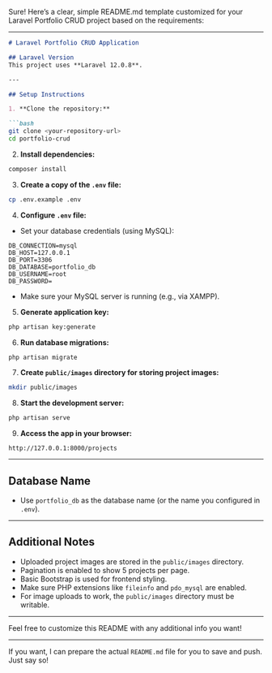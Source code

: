 Sure! Here’s a clear, simple README.md template customized for your Laravel Portfolio CRUD project based on the requirements:

---

````markdown
# Laravel Portfolio CRUD Application

## Laravel Version
This project uses **Laravel 12.0.8**.

---

## Setup Instructions

1. **Clone the repository:**

```bash
git clone <your-repository-url>
cd portfolio-crud
````

2. **Install dependencies:**

```bash
composer install
```

3. **Create a copy of the `.env` file:**

```bash
cp .env.example .env
```

4. **Configure `.env` file:**

* Set your database credentials (using MySQL):

```env
DB_CONNECTION=mysql
DB_HOST=127.0.0.1
DB_PORT=3306
DB_DATABASE=portfolio_db
DB_USERNAME=root
DB_PASSWORD=
```

* Make sure your MySQL server is running (e.g., via XAMPP).

5. **Generate application key:**

```bash
php artisan key:generate
```

6. **Run database migrations:**

```bash
php artisan migrate
```

7. **Create `public/images` directory for storing project images:**

```bash
mkdir public/images
```

8. **Start the development server:**

```bash
php artisan serve
```

9. **Access the app in your browser:**

```
http://127.0.0.1:8000/projects
```

---

## Database Name

* Use `portfolio_db` as the database name (or the name you configured in `.env`).

---

## Additional Notes

* Uploaded project images are stored in the `public/images` directory.
* Pagination is enabled to show 5 projects per page.
* Basic Bootstrap is used for frontend styling.
* Make sure PHP extensions like `fileinfo` and `pdo_mysql` are enabled.
* For image uploads to work, the `public/images` directory must be writable.

---

Feel free to customize this README with any additional info you want!

---

If you want, I can prepare the actual `README.md` file for you to save and push. Just say so!
